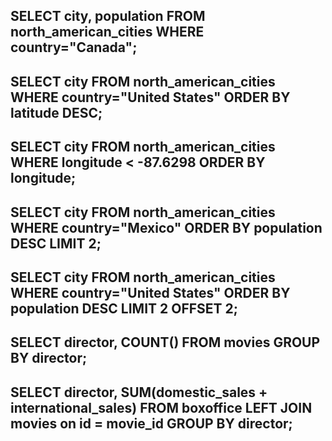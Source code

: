 SELECT city, population
FROM north_american_cities
WHERE country="Canada";
---------------------------
SELECT city
FROM north_american_cities
WHERE country="United States"
ORDER BY latitude DESC;
---------------------------
SELECT city
FROM north_american_cities
WHERE longitude < -87.6298
ORDER BY longitude;
---------------------------
SELECT city
FROM north_american_cities
WHERE country="Mexico"
ORDER BY population DESC
LIMIT 2;
---------------------------
SELECT city
FROM north_american_cities
WHERE country="United States"
ORDER BY population DESC
LIMIT 2 OFFSET 2;
---------------------------
SELECT director, COUNT()
FROM movies
GROUP BY director;
---------------------------
SELECT director, SUM(domestic_sales + international_sales)
FROM boxoffice
LEFT JOIN movies
 on id = movie_id
GROUP BY director;
---------------------------
